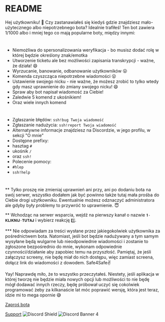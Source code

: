 # README

Hej użytkowniku! 👋
Czy zastanawiałeś się kiedyś gdzie znajdziesz mało-użytecznego albo niepotrzebnego bota? Idealnie trafiłeś!
Ten bot zawiera 1/1000 albo i mniej tego co mają popularne boty, między innymi:
#
* Niemożliwa do spersonalizowania weryfikacja - bo musisz dodać rolę w której będzie określony znak/emotka
* Utworzenie ticketu ale bez możliwości zapisania transkrypcji - ważne, że działa! 😄
* Wyrzucanie, banowanie, odbanowanie użytkowników 😮
* Komenda czyszcząca niepotrzebne wiadomości 😮
* Ustawienie swojego nicku - nie ważne, że możesz zrobić to tylko wtedy gdy masz uprawnienie do zmiany swojego nicku! 😄
* Spraw aby bot napisał wiadomość za Ciebie!
* Zaledwie 5 komend z ukośnikiem!
* Oraz wiele innych komend
#
* Zgłaszanie błędów: `ssh!bug Twoja wiadomość`
* Zgłaszanie nadużycia: `ssh!report Twoja wiadomość`
* Alternatywne informacje znajdziesz na Discordzie, w jego profilu, w sekcji "O mnie" 
* Dostępne prefixy:
* hasztag `#`
* ukośnik `/`
* oraz `ssh!`
* Polecenie pomocy:
* `#hlep`
* `ssh!help`
#
** Tylko proszę nie zmieniaj uprawnień ani przy, ani po dodaniu bota na swój serwer, wszystko dodałem jak być powinno także tutaj mała prośba do Ciebie drogi użytkowniku. Ewentualnie możesz odznaczyć administratora ale gdyby były problemy to przywróć to uprawnienie. 😇

** Wchodząc na serwer wsparcia, wejdź na pierwszy kanał o nazwie `𝟏-𝐊𝐋𝐈𝐊𝐍𝐈𝐉-𝐓𝐔𝐓𝐀𝐉` i wybierz reakcję `1️⃣`.

*** Nie odpowiadam za treści wysłane przez jakiegokolwiek użytkownika za pośrednictwem bota.
Natomiast, jeśli bot będzie nadużywany a tym samym wysyłane będą wulgarne lub nieodpowiednie wiadomości i zostanie to zgłoszone bezpośrednio do mnie, wykonam odpowiednie czynności/działanie aby zapobiec temu na przyszłość. Pamiętaj, że jeśli załączysz screeny, nie będę miał do nich dostępu, więc zamiast screena, dołącz link do wiadomości z dowodem. Safe4Safe✌

Yay! Naprawdę miło, że to wszystko przeczytałeś. Niestety, jeśli aplikacja w której tworzę nie będzie miała nowych opcji lub możliwości to nie będę mógł dodawać innych rzeczy, będę próbował uczyć się cokolwiek programować żeby za kilkanaście lat móc poprawić wersję, która jest teraz, idzie mi to mega opornie 😅

[Zaproś bota](https://dsc.gg/apsik)

[Support](https://discord.gg/4C3sHTSBeP) <img src="https://discordapp.com/api/guilds/723232457696083978/widget.png?style=shield" alt="Discord Shield"/>
<img src="https://discordapp.com/api/guilds/723232457696083978/widget.png?style=banner4" alt="Discord Banner 4"/>
